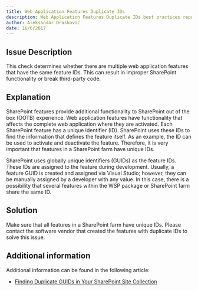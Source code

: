 ```yaml
---
title: Web Application Features Duplicate IDs
description: Web Application Features Duplicate IDs best practices report by SPDocKit determines whether there are multiple web application features that have the same feature IDs.
author: Aleksandar Draskovic
date: 16/6/2017
---
```

## Issue Description
This check determines whether there are multiple web application features that have the same feature IDs. This can result in improper SharePoint functionality or break third-party code.
## Explanation
SharePoint features provide additional functionality to SharePoint out of the box (OOTB) experience. Web application features have functionality that affects the complete web application where they are activated. Each SharePoint feature has a unique identifier (ID). SharePoint uses these IDs to find the information that defines the feature itself. As an example, the ID can be used to activate and deactivate the feature. Therefore, it is very important that features in a SharePoint farm have unique IDs.

SharePoint uses globally unique identifiers (GUIDs) as the feature IDs. These IDs are assigned to the feature during development. Usually, a feature GUID is created and assigned via Visual Studio; however, they can be manually assigned by a developer with any value. In this case, there is a possibility that several features within the WSP package or SharePoint farm share the same ID.
## Solution
Make sure that all features in a SharePoint farm have unique IDs. Please contact the software vendor that created the features with duplicate IDs to solve this issue.
## Additional information 
Additional information can be found in the following article:
* [Finding Duplicate GUIDs in Your SharePoint Site Collection](https://sharepointinterface.com/2011/04/03/finding-duplicate-guids-in-your-sharepoint-site-collection/)
